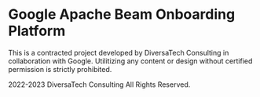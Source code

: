 # Google Apache Beam Onboarding Platform

This is a contracted project developed by DiversaTech Consulting in collaboration with Google. Utilitizing any content or design without certified permission is strictly prohibited. 

2022-2023 DiversaTech Consulting All Rights Reserved.